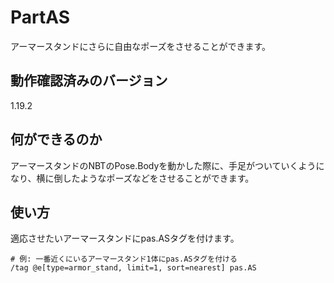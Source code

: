 # PartAS

アーマースタンドにさらに自由なポーズをさせることができます。

## 動作確認済みのバージョン

1.19.2

## 何ができるのか

アーマースタンドのNBTのPose.Bodyを動かした際に、手足がついていくようになり、横に倒したようなポーズなどをさせることができます。

## 使い方

適応させたいアーマースタンドにpas.ASタグを付けます。
```mcfunction
# 例: 一番近くにいるアーマースタンド1体にpas.ASタグを付ける
/tag @e[type=armor_stand, limit=1, sort=nearest] pas.AS
```
